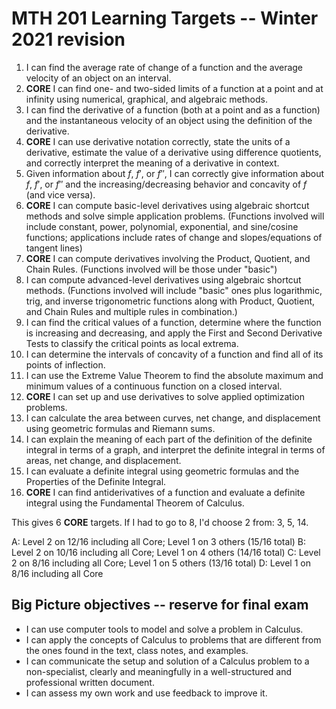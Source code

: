 # MTH 201 Learning Targets -- Winter 2021 revision

1. I can find the average rate of change of a function and the average velocity of an object on an interval.
2. **CORE** I can find one- and two-sided limits of a function at a point and at infinity using numerical, graphical, and algebraic methods.
3. I can find the derivative of a function (both at a point and as a function) and the instantaneous velocity of an object using the definition of the derivative.
4. **CORE** I can use derivative notation correctly, state the units of a derivative, estimate the value of a derivative using difference quotients, and correctly interpret the meaning of a derivative in context. 
5. Given information about $f$, $f'$, or $f''$, I can correctly give information about $f$, $f'$, or $f''$ and the increasing/decreasing behavior and concavity of $f$ (and vice versa).
6. **CORE** I can compute basic-level derivatives using algebraic shortcut methods and solve simple application problems. (Functions involved will include constant, power, polynomial, exponential, and sine/cosine functions; applications include rates of change and slopes/equations of tangent lines)
7. **CORE** I can compute derivatives involving the Product, Quotient, and Chain Rules. (Functions involved will be those under "basic")
8. I can compute advanced-level derivatives using algebraic shortcut methods. (Functions involved will include "basic" ones plus logarithmic, trig, and inverse trigonometric functions along with Product, Quotient, and Chain Rules and multiple rules in combination.) 
9. I can find the critical values of a function, determine where the function is increasing and decreasing, and apply the First and Second Derivative Tests to classify the critical points as local extrema.
10. I can determine the intervals of concavity of a function and find all of its points of inflection.
11. I can use the Extreme Value Theorem to find the absolute maximum and minimum values of a continuous function on a closed interval.
12. **CORE** I can set up and use derivatives to solve applied optimization problems.
13. I can calculate the area between curves, net change, and displacement using geometric formulas and Riemann sums.
14. I can explain the meaning of each part of the definition of the definite integral in terms of a graph, and interpret the definite integral in terms of areas, net change, and displacement.
15. I can evaluate a definite integral using geometric formulas and the Properties of the Definite Integral.
16. **CORE** I can find antiderivatives of a function and evaluate a definite integral using the Fundamental Theorem of Calculus.

This gives 6 **CORE** targets. If I had to go to 8, I'd choose 2 from: 3, 5, 14. 

A: Level 2 on 12/16 including all Core; Level 1 on 3 others (15/16 total)
B: Level 2 on 10/16 including all Core; Level 1 on 4 others (14/16 total)
C: Level 2 on 8/16 including all Core; Level 1 on 5 others (13/16 total)
D: Level 1 on 8/16 including all Core 

## Big Picture objectives -- reserve for final exam 

- I can use computer tools to model and solve a problem in Calculus. 
- I can apply the concepts of Calculus to problems that are different from the ones found in the text, class notes, and examples. 
- I can communicate the setup and solution of a Calculus problem to a non-specialist, clearly and meaningfully in a well-structured and professional written document. 
- I can assess my own work and use feedback to improve it. 

